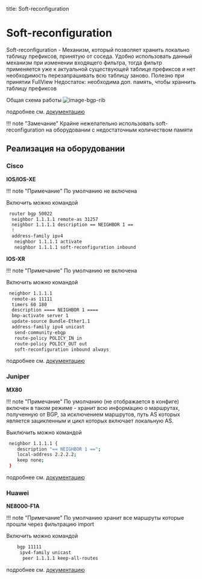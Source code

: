title: Soft-reconfiguration

# Soft-reconfiguration  
Soft-reconfiguration -  Механизм, который позволяет хранить локально таблицу префиксов, принятую от соседа.
  Удобно использовать данный механизм при изменении входящего фильтра, тогда фильтр применяется уже к актуальной существующей таблице префиксов и нет необходимость перезапрашивать всю таблицу заново.
  Полезно при принятии FullView
  Недостаток: необходима доп. память, чтобы храннить таблицу префиксов

Общая схема работы 
![image-bgp-rib](../img/bgp-rib.jpg)

подробнее см. [документацию](https://networklessons.com/bgp/bgp-soft-reset-reconfiguration)


!!! note "Замечание"
    Крайне нежелательно использовать soft-reconfiguration на оборудовании с недостаточным количеством памяти

## Реализация на оборудовании
### Cisco

**IOS/IOS-XE**

!!! note "Примечание"
    По умолчанию не включена


Включить можно командой 

```bash
 router bgp 50022
  neighbor 1.1.1.1 remote-as 31257
  neighbor 1.1.1.1 description == NEIGHBOR 1 ==
  !
  address-family ipv4
   neighbor 1.1.1.1 activate
   neighbor 1.1.1.1 soft-reconfiguration inbound
```

**IOS-XR**

!!! note "Примечание"
    По умолчанию не включена

Включить можно командой 

```bash
 neighbor 1.1.1.1
  remote-as 11111
  timers 60 180
  description ==== NEIGHBOR 1 ====
  bmp-activate server 1
  update-source Bundle-Ether1.1
  address-family ipv4 unicast
   send-community-ebgp
   route-policy POLICY_IN in
   route-policy POLICY_OUT out
   soft-reconfiguration inbound always
```
подробнее см. [документацию](https://www.cisco.com/c/en/us/td/docs/routers/crs/software/crs_r3-9/routing/command/reference/rr39crs1book_chapter1.html#wp307968196)

### Juniper
**MX80**

!!! note "Примечание"
     По умолчанию (не отображается в конфиге) включен 
     в таком режиме - хранит всю информацию о маршрутах, 
     полученную от BGP, за исключением маршрутов, 
     путь AS которых является зацикленным и цикл которых включает локальную AS.

Выключить можно командой 
```bash
 neighbor 1.1.1.1 {
    description "== NEIGHBOR 1 ==";
    local-address 2.2.2.2;
    keep none;
 }
```
подробнее см. [документацию](https://www.juniper.net/documentation/en_US/junos/topics/reference/configuration-statement/keep-edit-protocols-bgp.html)

### Huawei
**NE8000-F1A**

!!! note "Примечание"
     По умолчанию хранит все маршруты которые прошли через фильтрацию import

Включить можно командой

```bash
    bgp 11111
     ipv4-family unicast
      peer 1.1.1.1 keep-all-routes
```
подробнее см. [документацию](https://support.huawei.com/enterprise/en/doc/EDOC1000174069/78fc123/configuring-bgp-soft-reset)
